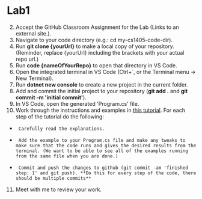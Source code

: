 # Lab1

  2.  Accept the GitHub Classroom Assignment for the Lab (Links to an external site.).
  3.  Navigate to your code directory (e.g.: cd my-cs1405-code-dir).
  4.  Run **git clone {yourUrl}** to make a local copy of your repository. (Reminder, replace {yourUrl} including the brackets with your actual repo url.)
  5.  Run **code {nameOfYourRepo}** to open that directory in VS Code.
  6.  Open the integrated terminal in VS Code (Ctrl+`, or the Terminal menu -> New Terminal).
  7.  Run **dotnet new console** to create a new project in the current folder.
  8.  Add and commit the initial project to your repository (**git add .** and **git commit -m 'initial commit'**).
  9.  In VS Code, open the generated 'Program.cs' file.
  10. Work through the instructions and examples in [this tutorial](https://docs.microsoft.com/en-us/dotnet/csharp/tour-of-csharp/tutorials/numbers-in-csharp). For each step of the tutorial do the following:
 *      Carefully read the explanations.
 *      Add the example to your Program.cs file and make any tweaks to make sure that the code runs and gives the desired results from the terminal. (We want to be able to see all of the examples running from the same file when you are done.)
 *      Commit and push the changes to github (git commit -am 'finished step: 1' and git push). **Do this for every step of the code, there should be multiple commits**
  11. Meet with me to review your work.
